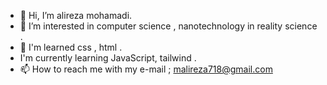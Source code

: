 - 👋 Hi, I’m alireza mohamadi.
- 👀 I’m interested in computer science , nanotechnology in reality science .
- 🌱 I'm learned css , html .
-  I'm currently learning JavaScript, tailwind .
- 📫 How to reach me with my e-mail ; malireza718@gmail.com


<!---
alirezamohamadiam/alirezamohamadiam is a ✨ special ✨ repository because its `README.md` (this file) appears on your GitHub profile.
You can click the Preview link to take a look at your changes.
--->

